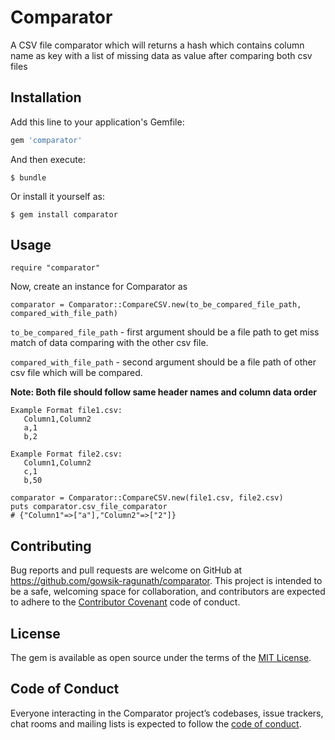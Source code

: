 # Comparator

A CSV file comparator which will returns a hash which contains column name as key with a list of missing data as value after comparing both csv files

## Installation

Add this line to your application's Gemfile:

```ruby
gem 'comparator'
```

And then execute:

    $ bundle

Or install it yourself as:

    $ gem install comparator

## Usage

```
require "comparator"
```

Now, create an instance for Comparator as

```
comparator = Comparator::CompareCSV.new(to_be_compared_file_path, compared_with_file_path)
```

`to_be_compared_file_path` - first argument should be a file path to get miss match of data comparing with the other csv file.

`compared_with_file_path` - second argument should be a file path of other csv file which will be compared.


**Note: Both file should follow same header names and column data order**

```
Example Format file1.csv:
   Column1,Column2
   a,1
   b,2
   
Example Format file2.csv:
   Column1,Column2
   c,1
   b,50
   
comparator = Comparator::CompareCSV.new(file1.csv, file2.csv)
puts comparator.csv_file_comparator
# {"Column1"=>["a"],"Column2"=>["2"]}
```

## Contributing

Bug reports and pull requests are welcome on GitHub at https://github.com/gowsik-ragunath/comparator. This project is intended to be a safe, welcoming space for collaboration, and contributors are expected to adhere to the [Contributor Covenant](http://contributor-covenant.org) code of conduct.

## License

The gem is available as open source under the terms of the [MIT License](https://opensource.org/licenses/MIT).

## Code of Conduct

Everyone interacting in the Comparator project’s codebases, issue trackers, chat rooms and mailing lists is expected to follow the [code of conduct](https://github.com/[USERNAME]/comparator/blob/master/CODE_OF_CONDUCT.md).
